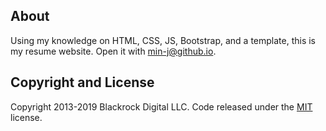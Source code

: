 ## About

Using my knowledge on HTML, CSS, JS, Bootstrap, and a template, this is my resume website. Open it with min-j@github.io.

## Copyright and License

Copyright 2013-2019 Blackrock Digital LLC. Code released under the [MIT](https://github.com/BlackrockDigital/startbootstrap-resume/blob/gh-pages/LICENSE) license.
